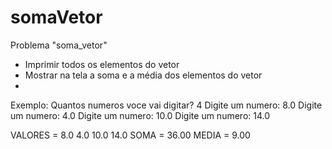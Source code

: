 # somaVetor
Problema "soma_vetor" 

- Imprimir todos os elementos do vetor 
- Mostrar na tela a soma e a média dos elementos do vetor
- 
Exemplo: 
Quantos numeros voce vai digitar? 4
Digite um numero: 8.0
Digite um numero: 4.0
Digite um numero: 10.0
Digite um numero: 14.0

VALORES = 8.0 4.0 10.0 14.0 
SOMA = 36.00 
MEDIA = 9.00 
